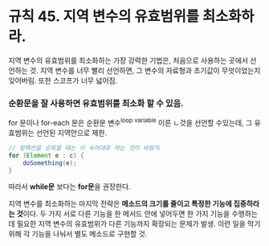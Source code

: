 # 규칙 45. 지역 변수의 유효범위를 최소화하라.

지역 변수의 유효범위를 최소화하는 가장 강력한 기법은, 처음으로 사용하는 곳에서 선언하는 것.
지역 변수를 너무 빨리 선언하면, 그 변수의 자료형과 초기값이 무엇이었는지 잊어버림. 또한 스코프가 너무 넓어짐.

### 순환문을 잘 사용하면 유효범위를 최소화 할 수 있음.
for 문이나 for-each 문은 순환문 변수<sup>loop variable</sup> 이른 ㄴ것을 선언할 수있는데, 그 유효범위는 선언된 지역안으로 제한.

```java
// 컬렉션을 순회할 때는 이 숙어대로 하는 것이 바람직
for (Element e : c) {
	doSomething(e);
}
```

따라서 **while문** 보다는 **for문**을 권장한다.

지역 변수를 최소화하는 마지막 전략은 **메소드의 크기를 줄이고 특정한 기능에 집중하라는 것**이다. 두 가지 서로 다른 기능을 한 메서드 안에 넣어두면 한 가지 기능을 수행하는 데 필요한 지역 변수의 유효범위가 다른 기능까지 확장되는 문제가 발생. 이런 일을 막기 위해 각 기능을 나눠서 별도 메소드로 구현할 것.